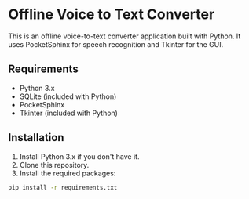 # Offline Voice to Text Converter

This is an offline voice-to-text converter application built with Python. It uses PocketSphinx for speech recognition and Tkinter for the GUI.

## Requirements

- Python 3.x
- SQLite (included with Python)
- PocketSphinx
- Tkinter (included with Python)

## Installation

1. Install Python 3.x if you don't have it.
2. Clone this repository.
3. Install the required packages:

```bash
pip install -r requirements.txt
